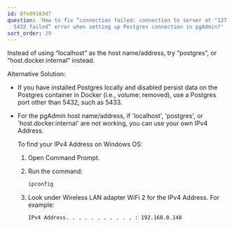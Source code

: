 ```yaml
---
id: 8fe89183d7
question: 'How to fix “connection failed: connection to server at "127.0.0.1", port
  5432 failed” error when setting up Postgres connection in pgAdmin?'
sort_order: 29
---
```


Instead of using “localhost” as the host name/address, try “postgres”, or “host.docker.internal” instead.

Alternative Solution:

- If you have installed Postgres locally and disabled persist data on the Postgres container in Docker (i.e., volume: removed), use a Postgres port other than 5432, such as 5433.
- For the pgAdmin host name/address, if 'localhost', 'postgres', or 'host.docker.internal' are not working, you can use your own IPv4 Address.

  To find your IPv4 Address on Windows OS:
  
  1. Open Command Prompt.
  2. Run the command:
     
     ```bash
     ipconfig
     ```
  
  3. Look under Wireless LAN adapter WiFi 2 for the IPv4 Address. For example:

     ```text
     IPv4 Address. . . . . . . . . . . : 192.168.0.148
     ```